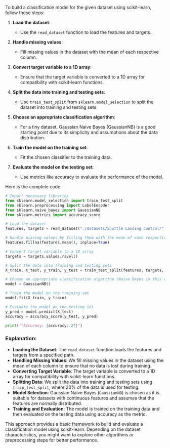 To build a classification model for the given dataset using scikit-learn, follow these steps:

1. **Load the dataset**:
   - Use the `read_dataset` function to load the features and targets.

2. **Handle missing values**:
   - Fill missing values in the dataset with the mean of each respective column.

3. **Convert target variable to a 1D array**:
   - Ensure that the target variable is converted to a 1D array for compatibility with scikit-learn functions.

4. **Split the data into training and testing sets**:
   - Use `train_test_split` from `sklearn.model_selection` to split the dataset into training and testing sets.

5. **Choose an appropriate classification algorithm**:
   - For a tiny dataset, Gaussian Naive Bayes (GaussianNB) is a good starting point due to its simplicity and assumptions about the data distribution.

6. **Train the model on the training set**:
   - Fit the chosen classifier to the training data.

7. **Evaluate the model on the testing set**:
   - Use metrics like accuracy to evaluate the performance of the model.

Here is the complete code:

```python
# Import necessary libraries
from sklearn.model_selection import train_test_split
from sklearn.preprocessing import LabelEncoder
from sklearn.naive_bayes import GaussianNB
from sklearn.metrics import accuracy_score

# Load the dataset
features, targets = read_dataset("./datasets/Shuttle Landing Control/")

# Handle missing values by filling them with the mean of each respective column
features.fillna(features.mean(), inplace=True)

# Convert target variable to a 1D array
targets = targets.values.ravel()

# Split the data into training and testing sets
X_train, X_test, y_train, y_test = train_test_split(features, targets, test_size=0.2, random_state=42)

# Choose an appropriate classification algorithm (Naive Bayes in this case)
model = GaussianNB()

# Train the model on the training set
model.fit(X_train, y_train)

# Evaluate the model on the testing set
y_pred = model.predict(X_test)
accuracy = accuracy_score(y_test, y_pred)

print(f"Accuracy: {accuracy:.2f}")
```

### Explanation:
- **Loading the Dataset**: The `read_dataset` function loads the features and targets from a specified path.
- **Handling Missing Values**: We fill missing values in the dataset using the mean of each column to ensure that no data is lost during training.
- **Converting Target Variable**: The target variable is converted to a 1D array for compatibility with scikit-learn functions.
- **Splitting Data**: We split the data into training and testing sets using `train_test_split`, where 20% of the data is used for testing.
- **Model Selection**: Gaussian Naive Bayes (`GaussianNB`) is chosen as it is suitable for datasets with continuous features and assumes that the features are normally distributed.
- **Training and Evaluation**: The model is trained on the training data and then evaluated on the testing data using accuracy as the metric.

This approach provides a basic framework to build and evaluate a classification model using scikit-learn. Depending on the dataset characteristics, you might want to explore other algorithms or preprocessing steps for better performance.